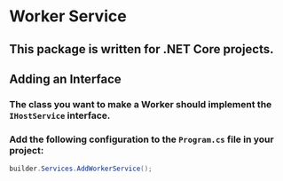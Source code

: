 # Worker Service

## This package is written for .NET Core projects.

## Adding an Interface

### The class you want to make a Worker should implement the `IHostService` interface.

### Add the following configuration to the `Program.cs` file in your project:

```csharp
builder.Services.AddWorkerService();
